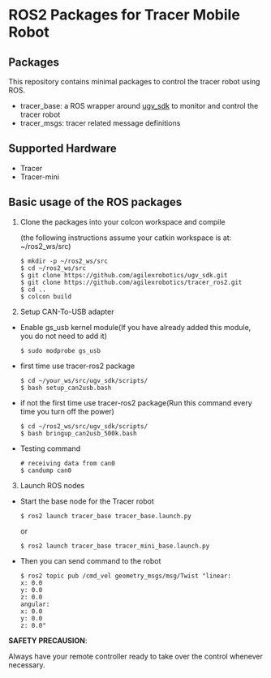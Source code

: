 # ROS2 Packages for Tracer Mobile Robot

## Packages

This repository contains minimal packages to control the tracer robot using ROS. 

* tracer_base: a ROS wrapper around [ugv_sdk](https://github.com/agilexrobotics/ugv_sdk) to monitor and control the tracer robot
* tracer_msgs: tracer related message definitions

## Supported Hardware

* Tracer
* Tracer-mini

## Basic usage of the ROS packages

1. Clone the packages into your colcon workspace and compile

    (the following instructions assume your catkin workspace is at: ~/ros2_ws/src)

    ```
    $ mkdir -p ~/ros2_ws/src
    $ cd ~/ros2_ws/src
    $ git clone https://github.com/agilexrobotics/ugv_sdk.git
    $ git clone https://github.com/agilexrobotics/tracer_ros2.git
    $ cd ..
    $ colcon build
    ```
2. Setup CAN-To-USB adapter

* Enable gs_usb kernel module(If you have already added this module, you do not need to add it)
    ```
    $ sudo modprobe gs_usb
    ```
    
* first time use tracer-ros2 package
   ```
   $ cd ~/your_ws/src/ugv_sdk/scripts/
   $ bash setup_can2usb.bash
   ```
   
* if not the first time use tracer-ros2 package(Run this command every time you turn off the power) 
   ```
   $ cd ~/ros2_ws/src/ugv_sdk/scripts/
   $ bash bringup_can2usb_500k.bash
   ```
   
* Testing command
    ```
    # receiving data from can0
    $ candump can0
    ```
3. Launch ROS nodes
 
* Start the base node for the Tracer robot

    ```
    $ ros2 launch tracer_base tracer_base.launch.py
    ```
    or
     ```
    $ ros2 launch tracer_base tracer_mini_base.launch.py
    ```

* Then you can send command to the robot
    ```
    $ ros2 topic pub /cmd_vel geometry_msgs/msg/Twist "linear:
    x: 0.0
    y: 0.0
    z: 0.0
    angular:
    x: 0.0
    y: 0.0
    z: 0.0" 

    ```
**SAFETY PRECAUSION**: 

Always have your remote controller ready to take over the control whenever necessary. 
